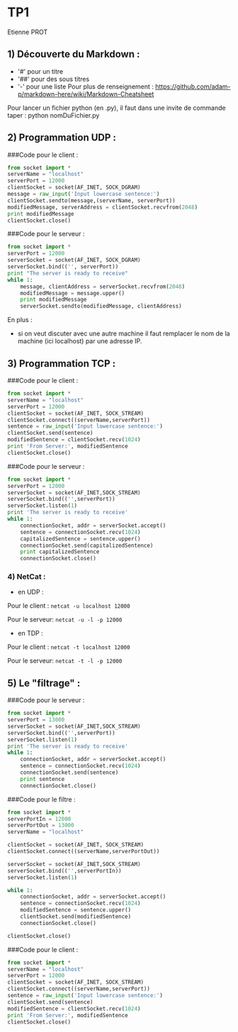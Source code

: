 # TP1
Etienne PROT

## 1) Découverte du Markdown :
- '#' pour un titre
- '##' pour des sous titres
- '-' pour une liste
Pour plus de renseignement :
https://github.com/adam-p/markdown-here/wiki/Markdown-Cheatsheet 

Pour lancer un fichier python (en .py), il faut dans une invite de commande taper : python nomDuFichier.py

## 2) Programmation UDP :

###Code pour le client :
```python
from socket import *
serverName = "localhost"
serverPort = 12000
clientSocket = socket(AF_INET, SOCK_DGRAM)
message = raw_input('Input lowercase sentence:')
clientSocket.sendto(message,(serverName, serverPort))
modifiedMessage, serverAddress = clientSocket.recvfrom(2048)
print modifiedMessage
clientSocket.close()
```

###Code pour le serveur :
```python
from socket import *
serverPort = 12000
serverSocket = socket(AF_INET, SOCK_DGRAM)
serverSocket.bind(('', serverPort))
print "The server is ready to receive"
while 1:
	message, clientAddress = serverSocket.recvfrom(2048)
	modifiedMessage = message.upper()
	print modifiedMessage
	serverSocket.sendto(modifiedMessage, clientAddress)
```

En plus : 
- si on veut discuter avec une autre machine il faut remplacer le nom de la machine (ici localhost) par une adresse IP.

## 3) Programmation TCP :

###Code pour le client :
```python
from socket import *
serverName = "localhost"
serverPort = 12000
clientSocket = socket(AF_INET, SOCK_STREAM)
clientSocket.connect((serverName,serverPort))
sentence = raw_input('Input lowercase sentence:')
clientSocket.send(sentence)
modifiedSentence = clientSocket.recv(1024)
print 'From Server:', modifiedSentence
clientSocket.close()
```

###Code pour le serveur :
```python
from socket import *
serverPort = 12000
serverSocket = socket(AF_INET,SOCK_STREAM)
serverSocket.bind(('',serverPort))
serverSocket.listen(1)
print 'The server is ready to receive'
while 1:
	connectionSocket, addr = serverSocket.accept()
	sentence = connectionSocket.recv(1024)
	capitalizedSentence = sentence.upper()
	connectionSocket.send(capitalizedSentence)
	print capitalizedSentence
	connectionSocket.close()
```
### 4) NetCat : 

- en UDP :

Pour le client : ```netcat -u localhost 12000```

Pour le serveur: ```netcat -u -l -p 12000```

- en TDP :

Pour le client : ```netcat -t localhost 12000```

Pour le serveur: ```netcat -t -l -p 12000```

## 5) Le "filtrage" :

###Code pour le serveur :
```python
from socket import *
serverPort = 13000
serverSocket = socket(AF_INET,SOCK_STREAM)
serverSocket.bind(('',serverPort))
serverSocket.listen(1)
print 'The server is ready to receive'
while 1:
	connectionSocket, addr = serverSocket.accept()
	sentence = connectionSocket.recv(1024)
	connectionSocket.send(sentence)
	print sentence
	connectionSocket.close()
```
###Code pour le filtre :
```python 
from socket import *
serverPortIn = 12000
serverPortOut = 13000
serverName = "localhost"

clientSocket = socket(AF_INET, SOCK_STREAM)
clientSocket.connect((serverName,serverPortOut))

serverSocket = socket(AF_INET,SOCK_STREAM)
serverSocket.bind(('',serverPortIn))
serverSocket.listen(1)

while 1:
	connectionSocket, addr = serverSocket.accept()
	sentence = connectionSocket.recv(1024)
	modifiedSentence = sentence.upper()
	clientSocket.send(modifiedSentence)
	connectionSocket.close()

clientSocket.close()
```
###Code pour le client :
```python
from socket import *
serverName = "localhost"
serverPort = 12000
clientSocket = socket(AF_INET, SOCK_STREAM)
clientSocket.connect((serverName,serverPort))
sentence = raw_input('Input lowercase sentence:')
clientSocket.send(sentence)
modifiedSentence = clientSocket.recv(1024)
print 'From Server:', modifiedSentence
clientSocket.close()
```

